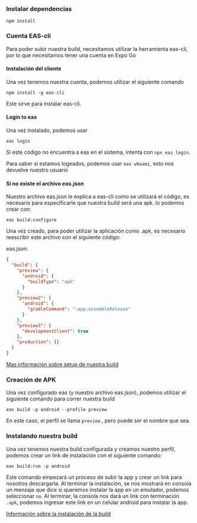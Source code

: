 ### Instalar dependencias
```
npm install
```

### Cuenta EAS-cli
Para poder subir nuestra build, necesitamos utilizar la herramienta eas-cli, por lo que necesitamos tener una cuenta en Expo Go 

#### Instalación del cliente
Una vez tenemos nuestra cuenta, podemos utilizar el siguiente comando
```
npm install -g eas-cli
```
Este sirve para instalar eas-cli.

#### Login to eas
Una vez instalado, podemos usar
```
eas login
```
Si este código no encuentra a eas en el sistema, intenta con `npx eas login`.

Para saber si estamos logeados, podemos usar `eas whoami`, esto nos devuelve nuestro usuario

#### Si no existe el archivo _eas.json_
Nuestro archivo eas.json le explica a eas-cli como se utilizará el código, es necesario para especificarle que nuestra build será una apk.
lo podemos crear con:
```
eas build:configure
```
Una vez creado, para poder utilizar la aplicación como .apk, es necesario reescribir este archivo con el siguiente código:

eas.json:
``` json
{
  "build": {
    "preview": {
      "android": {
        "buildType": "apk"
      }
    },
    "preview2": {
      "android": {
        "gradleCommand": ":app:assembleRelease"
      }
    },
    "preview3": {
      "developmentClient": true
    },
    "production": {}
  }
}
```
[Mas información sobre setup de nuestra build](https://docs.expo.dev/build/setup/)
### Creación de APK
Una vez configurado eas (y nuestro archivo eas.json), podemos utilizar el siguiente comando para correr nuestra build
```
eas build -p android --profile preview
```
En este caso, el perfil se llama `preview` , pero puede ser el nombre que sea.

### Instalando nuestra build
Una vez tenemos nuestra build configurada y creamos nuestro perfil, podemos crear un link de instalación con el siguiente comando: 
```
eas build:run -p android
```
Este comando empezará un proceso de subir la app y crear un link para nosotros descargarla.
Al terminar la instalación, se nos mostrará en consola un mensaje que dice si queremos instalar la app en un emulador, podemos seleccionar `no`.
Al terminar, la consola nos dará un link con terminación `.apk`, podemos ingresar este link en un celular android para instalar la app.

[Información sobre la instalación de la build](https://docs.expo.dev/build-reference/apk/)